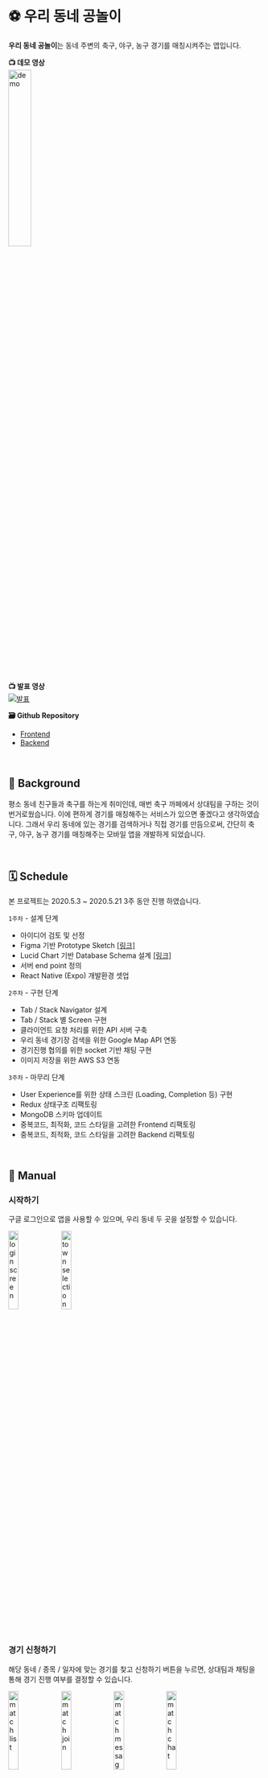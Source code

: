 # **⚽️ 우리 동네 공놀이**
**우리 동네 공놀이**는 동네 주변의 축구, 야구, 농구 경기를 매칭시켜주는 앱입니다.

**📺 데모 영상**  
  <img src="./README_assets/demo.gif" width="30%" alt="demo" />

<br>

**📺 발표 영상**  
[![발표](https://img.youtube.com/vi/F8OHnevCS30/0.jpg)](https://www.youtube.com/watch?v=F8OHnevCS30#t=12m55s)

**🗃 Github Repository**  
- [Frontend](https://github.com/minhob38/gongnori-frontend)
- [Backend](https://github.com/minhob38/gongnori-backend)

<br>

## **🤔 Background**
평소 동네 친구들과 축구를 하는게 취미인데, 매번 축구 까페에서 상대팀을 구하는 것이 번거로웠습니다. 이에 편하게 경기를 매칭해주는 서비스가 있으면 좋겠다고 생각하였습니다. 그래서 우리 동네에 있는 경기를 검색하거나 직접 경기를 만듬으로써, 간단히 축구, 야구, 농구 경기를 매칭해주는 모바일 앱을 개발하게 되었습니다.

<br>

## **🗓 Schedule**
본 프로젝트는 2020.5.3 ~ 2020.5.21 3주 동안 진행 하였습니다.

`1주차` - 설계 단계
- 아이디어 검토 및 선정
- Figma 기반 Prototype Sketch [[링크]](https://www.figma.com/file/E4tlty1bRfJaxB3yPztwzk/Soccer?node-id=0%3A1)
- Lucid Chart 기반 Database Schema 설계 [[링크]](https://lucid.app/lucidchart/invitations/accept/inv_51c7d703-3af2-4f2d-bcb7-5a8c6c263722)
- 서버 end point 정의
- React Native (Expo) 개발환경 셋업

`2주차` - 구현 단계
- Tab / Stack Navigator 설계
- Tab / Stack 별 Screen 구현
- 클라이언트 요청 처리를 위한 API 서버 구축
- 우리 동네 경기장 검색을 위한 Google Map API 연동
- 경기진행 협의를 위한 socket 기반 채팅 구현
- 이미지 저장을 위한 AWS S3 연동

`3주차` - 마무리 단계
- User Experience를 위한 상태 스크린 (Loading, Completion 등) 구현
- Redux 상태구조 리팩토링
- MongoDB 스키마 업데이트
- 중복코드, 최적화, 코드 스타일을 고려한 Frontend 리팩토링
- 중복코드, 최적화, 코드 스타일을 고려한 Backend 리팩토링

<br>

## **📝 Manual**
### **시작하기**
<p>구글 로그인으로 앱을 사용할 수 있으며, 우리 동네 두 곳을 설정할 수 있습니다.</p>
<span>
  <img src="./README_assets/login.jpeg" width="20%" alt="login screen" />
</span>
<span>
  <img src="./README_assets/town_selection.jpeg" width="20%" alt="town selection" />
</span>

<br>
<br>

### **경기 신청하기**
<p>해당 동네 / 종목 / 일자에 맞는 경기를 찾고 신청하기 버튼을 누르면, 상대팀과 채팅을 통해 경기 진행 여부를 결정할 수 있습니다.</p>
<span>
  <img src="./README_assets/match_search.jpeg" width="20%" alt="match list" />
</span>
<span>
  <img src="./README_assets/match_join.jpeg" width="20%" alt="match join" />
</span>
<span>
  <img src="./README_assets/match_message.jpeg" width="20%" alt="match message" />
</span>
<span>
  <img src="./README_assets/match_chat.jpeg" width="20%" alt="match chat" />
</span>

<br>
<br>

### **경기 만들기**
<p>해당 동네 / 종목 / 일자에 맞는 경기가 없다면, 주변 경기장을 검색하여 경기를 만들 수 있습니다.</p>
<span>
  <img src="./README_assets/match_search.jpeg" width="20%" alt="match list" />
</span>
<span>
  <img src="./README_assets/match_create.jpeg" width="20%" alt="match create" />
</span>

<br>
<br>

### **팀 관리하기**
<p>본인이 가입되어 있는 팀 정보를 볼 수 있으며, 또한 새로운 팀을 만들 수 있습니다.</p>
<span>
  <img src="./README_assets/team_info.jpeg" width="20%" alt="team information" />
</span>
<span>
  <img src="./README_assets/team_create.jpeg" width="20%" alt="team create" />
</span>

<br>
<br>

### **랭킹전 참여하기**
<p>랭킹경기를 만들고 다른 팀과 경쟁하여, 우리팀의 순위를 알 수 있습니다.</p>
<span>
  <img src="./README_assets/match_rank.jpeg" width="20%" alt="rank" />
</span>
<span>
  <img src="./README_assets/match_create.jpeg" width="20%" alt="create rank match" />
</span>

<br>
<br>
<br>

## **👷🏻 Stack**
### **Frontend**
|Stack|Rationale|
|:-|:-|
|React Native|익숙한 React 문법으로, 모바일 애플리케이션 개발할 수 있기에 선정하였습니다.|
|Expo| React Native가 처음이기에, 러닝커브가 낮은 Expo를 선정하였습니다.|
|Redux Thunk|Redux Store의 비동기 작업(서버요청) 관리를 위해 사용하였습니다.|
|socket.io-client|채팅을 위한 실시간 통신으로 사용하였습니다.|
|Google Map API|경기장 검색을 위해 사용하였습니다.|
|jest|컴포넌트 및 함수 테스트를 위해 사용하였습니다.|
|testing-libirary|컴포넌트 테스트(사용자 이벤트 / 렌더링)를 위해 사용하였습니다.|
|mock service worker|서버 요청 테스트를 위해 사용하였습니다.|

<br>

### **Backend**
|Stack|Rationale|
|:-|:-|
|Nodejs|Javascript runtime이며, npm의 넓은 생태계 보유하고 있기에 사용하였습니다.|
|Express|일반적인 Nodejs 서버 애플리케이션이기에 사용하였습니다.|
|MongoDB|JSON형태의 다큐먼트를 사용하기에, NodeJS 기반 프로젝트와 호환성이 좋아 사용하였습니다. |
|Mongoose|일반적인 MongoDB ODM이기에 사용하였습니다.|
|socket|채팅을 위한 실시간 통신으로 사용하였습니다.|
|Amazon S3|팀 엠블럼을 전역적으로 접근하기 위해, 이미지 저장소로써 사용하였습니다.|
|supertest|end point test(서버요청 모사)를 위해 사용하였습니다.|
|chai|end point test(assertion)를 위해 사용하였습니다.|

<br>

## **🔎 Lesson**
이번 프로젝트를 기획할때, 우리 동네에 있는 축구, 농구, 야구 경기를 매칭 해주는 서비스를 개발하는 것이외에도,<u>**React Native, customHook, 상태관리**</u>에 대해 학습하는 것을 목표로 하였습니다.  
목표 이외에도 프로젝트를 하며 겪은 경험을 통해, TDD의 중요성, OAuth에 대한 이해, 유저기반 서비스의 목생성, 로우레벨에 대한 중요성을 Test

<br>

### **React Native**
React와 유사하지만, Navigator에서 큰 차이점을 느낄 수 있었습니다. 모바일 애플리케이션은 브라우저에서 실행되는 것이 아니기 때문에 주소가 없으며, Navigator로 화면을 이동합니다. Navigator는 브라우저의 history 객체처럼 방문한 스크린들을 stack 구조로 구성합니다. **_따라서 React와 달리 React Native에서는 한번 방문한 페이지는 다른 페이지로 이동해도 unmount되지 않는 차이점이 있습니다._** 이러한 컴포넌트 생명주기의 차이가 익숙치 않아 상태관리가 까다로웠습니다. 이에 사용자가 보던 화면이 유지되어야하는지, 새로운 상태로 업데이트 되어야 하는지 정의하고, 화면에서 사라지면 페이지를 unmount시키는 unmountOnBlur 속성을 사용함으로써 원하는대로 상태를 관리할 수 있었습니다.  
**_이처럼 Navigator를 이해하고 애플리케이션을 개발하는 것이 React Native의 핵심이라 생각하였습니다._**

<br>

### **상태 관리**
본 프로젝트는 사용자 / 지역 / 경기종목 / 경기장 등 관리해야할 상태가 많기에, 이들을 컴포넌트에서 props로 다루면 코드가 복잡도가 커집니다. 따라서 상태를 컴포넌트 밖에서 관리하고자 Redux를 사용하였습니다, 또한 실시간 서비스이기 때문에, 경기 만들기 / 경기 검색 / 경기 신청 등 서버 요청이 많습니다. 따라서 일반적인 Redux를 사용해도 되지만 컴포넌트에서 비동기(서버) 작업의 관심사 분리를 위해, Redux Thunk를 적용하였습니다. 이러한 Redux 기반 상태관리는 개발 편리성을 제공하였지만, **_이번 프로젝트 처럼 많은 상태를 다뤄본적은 없기에 어떤 상태를 Redux Store에 담을지, 어떻게 Reducer를 나눌지, 언제 서버에 요청해서 상태를 업데이트 할지 정하는 것이 어려웠습니다._** 하지만 프로젝트 개발 기간 내내, 상태 하나하나에 고생하며 수차례 상태들을 리팩토링하니 아래 네가지의 기준을 세울 수 있었습니다.  
1. 상태의 시간 변동성에 따라 서버요청을 정리
2. 상태의 전역성에 따라 Redux Store 정의
3. 비동기 작업은 컴포넌트 내부가 아닌 Redux Thunk로 관리
4. 요청 상태 (Loading / Completion / Error 등)은 Redux Store로 관리

위 기준이 정답이 아닐 수 있지만, 향후 개발을 하면서 기준의 성숙도를 높여 효율적인 상태 관리를 하고자 합니다.

<br>

### **Custom Hook**
이번 프로젝트를 하며, 컴포넌트 내에서 관심사를 분리하고 코드 재사용을 하고자 Custom Hook을 만들기 위해 노력하였습니다. **_예로들어 useHeaderRight는 아래 그림과 같이 Stack Navigator 스크린 헤더 오른쪽에 버튼을 만드는 Custom Hook입니다._** 이 버튼을 클릭하면 스크린에 따라 팀 생성, 경기 생성, 경기 신청, 경기 진행의 서버 요청을 하게됩니다. 이는 컴포넌트의 주요한 관심인 렌더링 작업과 거리가 멀고 여러 컴포넌트에서 사용되기 때문에, 별도의 Custom Hook으로 만들었습니다. 이전에는 간단한 Custom Hook을 만들어본 경험만 있었기에 관심사의 분리가 추상적으로 느껴졌지만, 이번 프로젝트에서 복잡한 로직을 담고 있는 Custom Hook을 만들어보니, 컴포넌트 코드가 View와 비동기 부분으로 분리되어 있다는 것을 몸소 느낄 수 있었습니다. 추후 React 기반 애플리케이션을 개발할때, **_항상 Custom Hook을 만들 수 있을지에 대해 생각을 하여 재사용성, 관심사 분리가 되어 있는 코드를 작성하고자 합니다._**

<span>
  <img src="./README_assets/match_create.jpeg" width="20%" alt="login screen" />
</span>
<span>
  <img src="./README_assets/team_create.jpeg" width="20%" alt="login screen" />
</span>
<span>
  <img src="./README_assets/match_join.jpeg" width="20%" alt="login screen" />
</span>
<span>
  <img src="./README_assets/match_chat_host.jpeg" width="20%" alt="login screen" />
</span>

<br>
<br>
<br>


### **Test**
요구사항대로 코드가 작동하는지 Test하면서 개발하는 TDD(Test Driven Development)의 중요성에 대해 인지하고 있었지만, 처음 접하는 React Native에 대한 부담감과 TDD가 익숙치 않았기 때문에 Test를 후순위로 두고 개발을 시작하였습니다. 1차적인 개발을 마친 후, Frontend는 Testing Library와 Jest를 기반으로, Backend는 super test와 mocha를 기반으로 각각 Test를 하였습니다.  
Test를 하며 느낀점은 컴포넌트가 컴포넌트 단위의 요구사항이 아닌, 애플리케이션 단위의 요구사항에 맞추어 코드가 작성되어 있다는 점이였습니다. 따라서 하나의 컴포넌트가 애플리케이션이 작동하는데는 문제가 없지만 기능이 모호하여 다른 컴포넌트와 결합이 되는 경우가 더러 있었습니다. 예로들어 A 컴포넌트에서 버튼을 클릭하여 상태를 바꾸면 B 컴포넌트에 바뀐 상태가 렌더링되는 경우였습니다. 하지만 A, B를 감싸는 C 컴포넌트의 크기가 컸기에 테스트하기 어려웠습니다.  
이러한 점으로부터 **_Test가 만든 코드가 정상적으로 작동하는지에 대해 단순히 검증하는 것이 아닌, Test를 할 수 있는 컴포넌트를 설계함으로써 컴포넌트의 요구도, 독립성, 크기의 성숙도를 높인다는 것을 배울 수 있었습니다._**  
본 프로젝트를 통해 [Testing Library](https://minhob38.github.io/programming/testing-library-post/), [Redux Test](https://minhob38.github.io/programming/redux-test-post/) 등의 Test 기법에 대해 배울 수 있었으며, 항상 Test를 염두하고 개발을 하여, 단순히 실행되는 애플리케이션을 만드는 것이 아닌 유지, 보수가 용이한 애플리케이션을 만들어야 한다는 것을 느낄 수 있었습니다.

<br>
<br>

## **✏️ Conclusion**
이전에는 Javascript, React, MongoDB 등 단편적인 기술을 단계적으로 학습을 하다, 이번 프로젝트에서 처음으로 기획, 프론트엔드, 백엔드 개발 등 전체적인 과정을 혼자하니 익숙치 않아 많이 헤맸습니다. 하지만 힘들었던 만큼 전체적인 프로세스를 경험하면서 조금이나마 요구사항 정의, 상태관리, 프론트-백엔드 연동 등 애플리케이션 설계에 대해 구체화할 수 있었습니다. 또한 기존에는 새로운 개념을 코드에 반영할 때 시간이 오래 걸렸지만, 이번 프로젝트는 정해진 시간 동안 혼자서 구현해야했기 때문에 새로운 기술의 핵심 개념을 파악하고 빨리 적용할 수 있는 능력을 기를 수 있었습니다.

최종 결과물을 보니 개발자가 되기로 결정한 1년전과 비교하여 많이 성장했다는 것을 느낄 수 있었습니다.
이처럼 부트캠프는 막연했던 개발자의 길에 조심스럽게 한발 내딛을 수 있게 해준 소중한 시간이었습니다. 옆에서 도움을 많이 준 동기, Ken님, 멘토님께 감사인사를 드립니다.🙂
